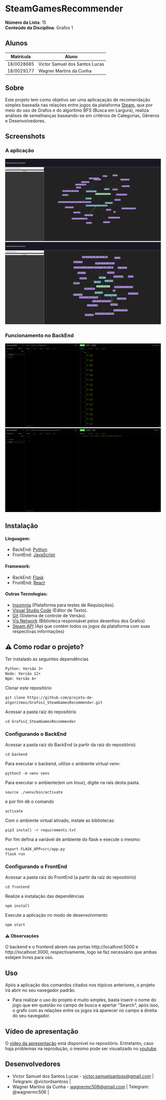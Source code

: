 # SteamGamesRecommender

**Número da Lista**: 15<br>
**Conteúdo da Disciplina**: Grafos 1<br>

## Alunos
|Matrícula | Aluno |
| -- | -- |
| 18/0028685  |  Victor Samuel dos Santos Lucas |
| 18/0029177  |  Wagner Martins da Cunha |

## Sobre 
Este projeto tem como objetivo ser uma aplicaçação de recomendação simples baseada nas relações entre jogos da plataforma [Steam](https://store.steampowered.com/?l=portuguese), que por meio do uso de Grafos e do algorítmo BFS (Busca em Largura), realiza análises de semelhanças baseando-se em critérios de Categorias, Gêneros e Desenvolvedores. 


## Screenshots

### A aplicação
   ![](img/csgoFront.jpg) 
   ![](img/reddeadredemption2Front.jpg)

### Funcionamento no BackEnd
   ![Grafo](img/getGraphBack.jpg)
   ![Busca](img/csgoBack.jpg)

## Instalação 
#### Linguagem: 
* BackEnd: [Python](https://www.python.org/)
* FrontEnd: [JavaScript](https://www.javascript.com/)

#### Framework:
* BackEnd: [Flask](https://flask.palletsprojects.com/en/1.1.x/)
* FrontEnd: [React](https://pt-br.reactjs.org/)

#### Outras Tecnologias:
* [Insomnia](https://insomnia.rest/download/) (Plataforma para testes de Requisições).
* [Visual Studio Code](https://code.visualstudio.com/) (Editor de Texto).
* [Git](https://git-scm.com/) (Sistema de controle de Versão).
* [Vis Network](https://visjs.github.io/vis-network/examples/) (Biblioteca responsável pelos desenhos dos Grafos)
* [Steam API](https://api.steampowered.com/ISteamApps/GetAppList/v2/) (Api que contém todos os jogos da plataforma com suas respectivas informações)
## :warning: Como rodar o projeto?
Ter instalado as seguintes dependências
 
```
Python: Versão 3+
Node: Versão 12+
Npm: Versão 6+
```
Clonar este repositório

```
git clone https://github.com/projeto-de-algoritmos/Grafos1_SteamGamesRecommender.git
```
Acessar a pasta raiz do repositório 

```
cd Grafos1_SteamGamesRecommender
```
### Configurando o BackEnd
Acessar a pasta raiz do BackEnd (a partir da raiz do repositório)

```
cd backend
```
Para executar o backend, utilize o ambiente virtual venv:

```
python3 -m venv venv
```
Para executar o ambiente(em um linux), digite na raís desta pasta.

```
source ./venv/bin/activate
```
e por fim dê o comando

```
activate
```
Com o ambiente virtual ativado, instale as bibliotecas:

```
pip3 install -r requirements.txt
```
Por fim defina a variável de ambiente do flask e execute o mesmo:

```
export FLASK_APP=src/app.py
flask run
```
### Configurando o FrontEnd
Acessar a pasta raiz do FrontEnd (a partir da raiz do repositório)

```
cd frontend
```
Realize a instalação das dependências

```
npm install
```
Execute a aplicação no modo de desenvolvimento

```
npm start
```
#### :warning: Observações
O backend e o frontend abrem nas portas http://localhost:5000 e http://localhost:3000, respectivamente, logo se faz necessário que ambas estejam livres para uso.

## Uso 
Após a aplicação dos comandos citados nos tópicos anteriores, o projeto irá abrir no seu navegador padrão. 

* Para realizar o uso do projeto é muito simples, basta inserir o nome do jogo que em questão no campo de busca e apertar "Search", após isso, o grafo com as relações entre os jogos irá aparecer no campo à direita do seu navegador. 

## Vídeo de apresentação

O [vídeo da apresentação](https://github.com/projeto-de-algoritmos/Grafos1_SteamGamesRecommender/blob/master/apresentacao_steamgamesrecommender.mp4) está disponível no repositório. Entretanto, caso haja problemas na reprodução, o mesmo pode ser visualizado no [youtube](https://youtu.be/b7bXTcVlwpE).

## Desenvolvedores 
* Victor Samuel dos Santos Lucas - victor.samuelsantoss@gmail.com | Telegram: @victordsantoss | 
* Wagner Martins da Cunha - wagnermc506@gmail.com | Telegram: @wagnermc506 |
